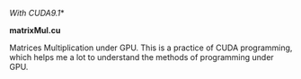 *With CUDA9.1**

**matrixMul.cu**
  
  Matrices Multiplication under GPU.
  This is a practice of CUDA programming, which helps me a lot to understand the methods of programming under GPU.


